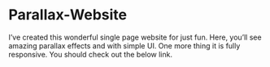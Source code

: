# Parallax-Website
I’ve created this wonderful single page website for just fun. Here, you’ll see amazing parallax effects and with simple UI. One more thing it is fully responsive. You should check out the below link.
